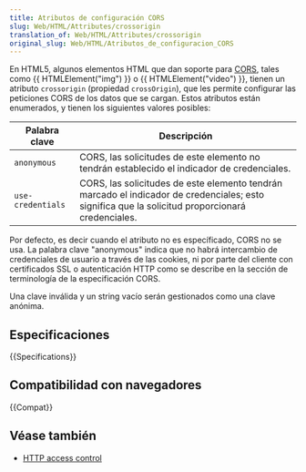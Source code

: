 ```yaml
---
title: Atributos de configuración CORS
slug: Web/HTML/Attributes/crossorigin
translation_of: Web/HTML/Attributes/crossorigin
original_slug: Web/HTML/Atributos_de_configuracion_CORS
---
```

En HTML5, algunos elementos HTML que dan soporte para [CORS](/es/docs/HTTP/Access_control_CORS), tales como {{ HTMLElement("img") }} o {{ HTMLElement("video") }}, tienen un atributo `crossorigin` (propiedad `crossOrigin`), que les permite configurar las peticiones CORS de los datos que se cargan. Estos atributos están enumerados, y tienen los siguientes valores posibles:

| Palabra clave     | Descripción                                                                                                                                      |
| ----------------- | ------------------------------------------------------------------------------------------------------------------------------------------------ |
| `anonymous`       | CORS, las solicitudes de este elemento no tendrán establecido el indicador de credenciales.                                                      |
| `use-credentials` | CORS, las solicitudes de este elemento tendrán marcado el indicador de credenciales; esto significa que la solicitud proporcionará credenciales. |

Por defecto, es decir cuando el atributo no es específicado, CORS no se usa. La palabra clave "anonymous" indica que no habrá intercambio de credenciales de usuario a través de las cookies, ni por parte del cliente con certificados SSL o autenticación HTTP como se describe en la sección de terminología de la especificación CORS.

Una clave inválida y un string vacío serán gestionados como una clave anónima.

## Especificaciones

{{Specifications}}

## Compatibilidad con navegadores

{{Compat}}

## Véase también

- [HTTP access control](/En/HTTP_access_control)
